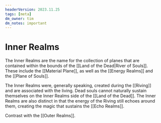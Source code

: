 ```yaml
---
headerVersion: 2023.11.25
tags: [meta]
dm_owner: tim
dm_notes: important
---
```

# Inner Realms

The Inner Realms are the name for the collection of planes that are contained within the bounds of the [[Land of the Dead|River of Souls]]. These include the [[Material Plane]], as well as the [[Energy Realms]] and the [[Plane of Souls]].

The Inner Realms were, generally speaking, created during the [[Riving]] and are associated with the living. Dead souls cannot naturally sustain themselves on the Inner Realms side of the [[Land of the Dead]]. The Inner Realms are also distinct in that the energy of the Riving still echoes around them, creating the magic that sustains the [[Echo Realms]]. 

Contrast with the [[Outer Realms]]. 

